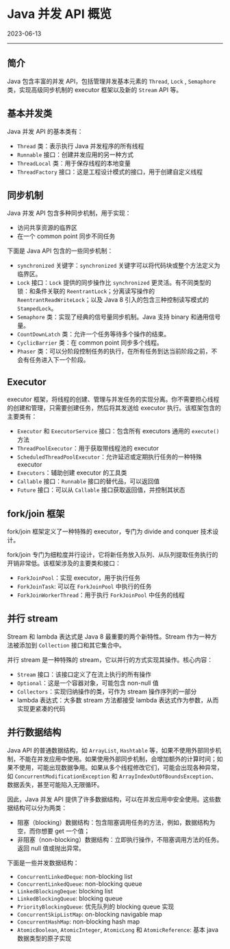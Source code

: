 # Java 并发 API 概览

2023-06-13
***
## 简介

Java 包含丰富的并发 API，包括管理并发基本元素的 `Thread`, `Lock` , `Semaphore` 类，实现高级同步机制的 executor 框架以及新的 `Stream` API 等。

## 基本并发类

Java 并发 API 的基本类有：

- `Thread` 类：表示执行 Java 并发程序的所有线程
- `Runnable` 接口：创建并发应用的另一种方式
- `ThreadLocal` 类：用于保存线程的本地变量
- `ThreadFactory` 接口：这是工程设计模式的接口，用于创建自定义线程
 
## 同步机制

Java 并发 API 包含多种同步机制，用于实现：

- 访问共享资源的临界区
- 在一个 common point 同步不同任务

下面是 Java API 包含的一些同步机制：

- `synchronized` 关键字：`synchronized` 关键字可以将代码块或整个方法定义为临界区。
- `Lock` 接口：`Lock` 提供的同步操作比 `synchronized` 更灵活。有不同类型的锁：和条件关联的 `ReentrantLock`；分离读写操作的 `ReentrantReadWriteLock`；以及 Java 8 引入的包含三种控制读写模式的 `StampedLock`。
- `Semaphore` 类：实现了经典的信号量同步机制。Java 支持 binary 和通用信号量。
- `CountDownLatch` 类：允许一个任务等待多个操作的结束。
- `CyclicBarrier` 类：在 common point 同步多个线程。
- `Phaser` 类：可以分阶段控制任务的执行，在所有任务到达当前阶段之前，不会有任务进入下一个阶段。

## Executor

executor 框架，将线程的创建、管理与并发任务的实现分离。你不需要担心线程的创建和管理，只需要创建任务，然后将其发送给 executor 执行。该框架包含的主要类有：

- `Executor` 和 `ExecutorService` 接口：包含所有 executors 通用的 `execute()` 方法
- `ThreadPoolExecutor`：用于获取带线程池的 executor
- `ScheduledThreadPoolExecutor`：允许延迟或定期执行任务的一种特殊 executor
- `Executors`：辅助创建 executor 的工具类
- `Callable` 接口：`Runnable` 接口的替代品，可以返回值
- `Future` 接口：可以从 `Callable` 接口获取返回值，并控制其状态

## fork/join 框架

fork/join 框架定义了一种特殊的 executor，专门为 divide and conquer 技术设计。

fork/join 专门为细粒度并行设计，它将新任务放入队列、从队列提取任务执行的开销非常低。该框架涉及的主要类和接口：

- `ForkJoinPool`：实现 executor，用于执行任务
- `ForkJoinTask`: 可以在 `ForkJoinPool` 中执行的任务
- `ForkJoinWorkerThread`：用于执行 `ForkJoinPool` 中任务的线程

## 并行 stream

Stream 和 lambda 表达式是 Java 8 最重要的两个新特性。Stream 作为一种方法被添加到 `Collection` 接口和其它集合中。

并行 stream 是一种特殊的 stream，它以并行的方式实现其操作。核心内容：

- `Stream` 接口：该接口定义了在流上执行的所有操作
- `Optional`：这是一个容器对象，可能包含 non-null 值
- `Collectors`：实现归纳操作的类，可作为 stream 操作序列的一部分
- lambda 表达式：大多数 stream 方法都接受 lambda 表达式作为参数，从而实现更紧凑的代码

## 并行数据结构

Java API 的普通数据结构，如 `ArrayList`, `Hashtable` 等，如果不使用外部同步机制，不能在并发应用中使用。如果使用外部同步机制，会增加额外的计算时间；如果不使用，可能出现数据争用。如果从多个线程修改它们，可能会出现各种异常，如 `ConcurrentModificationException` 和 `ArrayIndexOutOfBoundsException`、数据丢失，甚至可能陷入无限循环。

因此，Java 并发 API 提供了许多数据结构，可以在并发应用中安全使用。这些数据结构可以分为两类：

- 阻塞（blocking）数据结构：包含阻塞调用任务的方法，例如，数据结构为空，而你想要 get 一个值；
- 非阻塞（non-blocking）数据结构：立即执行操作，不阻塞调用方法的任务。返回 null 值或抛出异常。

下面是一些并发数据结构：

- `ConcurrentLinkedDeque`: non-blocking list
- `ConcurrentLinkedQueue`: non-blocking queue
- `LinkedBlockingDeque`:  blocking list
- `LinkedBlockingQueue`: blocking queue
- `PriorityBlockingQueue`: 优先队列的  blocking queue 实现
- `ConcurrentSkipListMap`: on-blocking navigable map
- `ConcurrentHashMap`: non-blocking hash map
- `AtomicBoolean`, `AtomicInteger`, `AtomicLong` 和 `AtomicReference`: 基本 java 数据类型的原子实现

